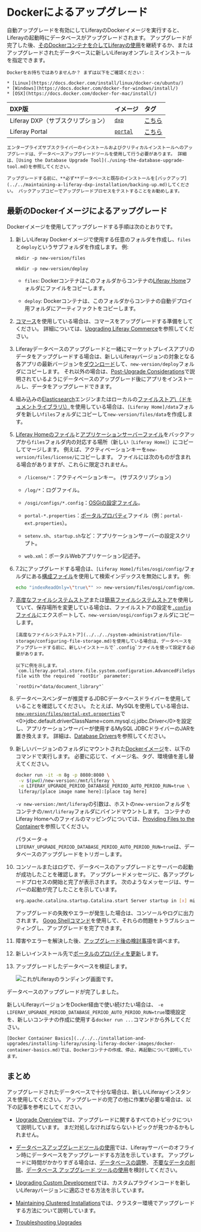 # Dockerによるアップグレード

自動アップグレードを有効にしてLiferayのDockerイメージを実行すると、Liferayの起動時にデータベースがアップグレードされます。 アップグレードが完了した後、[そのDockerコンテナを介してLiferayの使用](../../../installation-and-upgrades/installing-liferay/using-liferay-docker-images/docker-container-basics.md)を継続するか、またはアップグレードされたデータベースに新しいLiferayオンプレミスインストールを指定できます。

```{important}
Dockerをお持ちではありませんか？ まずは以下をご確認ください：

* [Linux](https://docs.docker.com/install/linux/docker-ce/ubuntu/)
* [Windows](https://docs.docker.com/docker-for-windows/install/)
* [OSX](https://docs.docker.com/docker-for-mac/install/)
```

| DXP版                   | イメージ                                                | タグ                                                  |
|:---------------------- |:--------------------------------------------------- |:--------------------------------------------------- |
| Liferay DXP（サブスクリプション） | [`dxp`](https://hub.docker.com/r/liferay/dxp)       | [こちら](https://hub.docker.com/r/liferay/dxp/tags)    |
| Liferay Portal         | [`portal`](https://hub.docker.com/r/liferay/portal) | [こちら](https://hub.docker.com/r/liferay/portal/tags) |

```{important}
エンタープライズサブスクライバーのインストールおよびクリティカルインストールへのアップグレードは、データベースアップグレードツールを使用して行う必要があります。 詳細は、[Using the Database Upgrade Tool](./using-the-database-upgrade-tool.md)を参照してください。
```

```{important}
アップグレードする前に、**必ず**データベースと既存のインストールを[バックアップ](../../maintaining-a-liferay-dxp-installation/backing-up.md)してください。 バックアップコピーでアップグレードプロセスをテストすることをお勧めします。
```

## 最新のDockerイメージによるアップグレード

Dockerイメージを使用してアップグレードする手順は次のとおりです。

1. 新しいLiferay Dockerイメージで使用する任意のフォルダを作成し、`files`と`deploy`というサブフォルダを作成します。 例:

    ```
    mkdir -p new-version/files
    ```

    ```
    mkdir -p new-version/deploy
    ```

    * `files`: Dockerコンテナはこのフォルダからコンテナの[Liferay Home](../../reference/liferay-home.md)フォルダにファイルをコピーします。

    * `deploy`: Dockerコンテナは、このフォルダからコンテナの自動デプロイ用フォルダにアーティファクトをコピーします。

1. [コマース](https://learn.liferay.com/commerce/latest/en/index.html)を使用している場合は、コマースをアップグレードする準備をしてください。  詳細については、[Upgrading Liferay Commerce](https://learn.liferay.com/commerce/latest/en/installation-and-upgrades/upgrading-liferay-commerce.html)を参照してください。

1. Liferayデータベースのアップグレードと一緒にマーケットプレイスアプリのデータをアップグレードする場合は、新しいLiferayバージョンの対象となる各アプリの最新バージョンを[ダウンロード](../../../system-administration/installing-and-managing-apps/installing-apps/downloading-apps.md)して、`new-version/deploy`フォルダにコピーします。 それ以外の場合は、[Post-Upgrade Considerations](./post-upgrade-considerations.md)で説明されているようにデータベースのアップグレード後にアプリをインストールし、データをアップグレードできます。

1. 組み込みの[Elasticsearch](../../../using-search/installing-and-upgrading-a-search-engine/elasticsearch/getting-started-with-elasticsearch.md)エンジンまたはローカルの[ファイルストア\（ドキュメントライブラリ\）](../../../system-administration/file-storage/configuring-file-storage.md)を使用している場合は、`[Liferay Home]/data`フォルダを新しい`files`フォルダにコピーして`new-version/files/data`を作成します。

1. [Liferay Homeのファイル](../../maintaining-a-liferay-dxp-installation/backing-up.md#liferay-home)と[アプリケーションサーバーファイル](../../maintaining-a-liferay-dxp-installation/backing-up.md#application-server)をバックアップから`files`フォルダ内の対応する場所（新しい`［Liferay Home］`）にコピーしてマージします。 例えば、アクティベーションキーを`new-version/files/license/`にコピーします。 ファイルには次のものが含まれる場合がありますが、これらに限定されません。

    * `/license/*`：アクティベーションキー。 (サブスクリプション)

    * `/log/*`：ログファイル。

    * `/osgi/configs/*.config`：[OSGiの設定ファイル](../../../system-administration/configuring-liferay/configuration-files-and-factories/using-configuration-files.md)。

    * `portal-*.properties`：[ポータルプロパティ](../../reference/portal-properties.md)ファイル（例：`portal-ext.properties`）。

    * `setenv.sh`、`startup.sh`など：アプリケーションサーバーの設定スクリプト。

    * `web.xml`：ポータルWebアプリケーション記述子。

1. 7.2にアップグレードする場合は、`[Liferay Home]/files/osgi/config/`フォルダにある[構成ファイル](../../../system-administration/configuring-liferay/configuration-files-and-factories/using-configuration-files.md)を使用して検索インデックスを無効にします。 例:

    ```bash
    echo "indexReadOnly=\"true\"" >> new-version/files/osgi/config/com.liferay.portal.search.configuration.IndexStatusManagerConfiguration.config
    ```

1. [高度なファイルシステムストア](../../../system-administration/file-storage/configuring-file-storage.md)または[簡易ファイルシステムストア](../../../system-administration/file-storage/other-file-store-types/simple-file-system-store.md)を使用していて、保存場所を変更している場合は、ファイルストアの設定を[`.config`ファイル](../../../system-administration/configuring-liferay/configuration-files-and-factories/using-configuration-files.md#creating-configuration-files)にエクスポートして、`new-version/osgi/configs`フォルダにコピーします。

    ```{important}
    [高度なファイルシステムストア](../../../system-administration/file-storage/configuring-file-storage.md)を使用している場合は、データベースをアップグレードする前に、新しいインストールで`.config`ファイルを使って設定する必要があります。

    以下に例を示します。`com.liferay.portal.store.file.system.configuration.AdvancedFileSystemStoreConfiguration.config` file with the required `rootDir` parameter:

    `rootDir="data/document_library"`
    ```

1. データベースベンダーが推奨するJDBCデータベースドライバーを使用していることを確認してください。 たとえば、MySQLを使用している場合は、[`new-version/files/portal-ext.properties`](../../reference/portal-properties.md)で<0>jdbc.default.driverClassName=com.mysql.cj.jdbc.Driver</0>を設定し、アプリケーションサーバーが使用するMySQL JDBCドライバーのJARを置き換えます。 詳細は、[Database Drivers](../configuration-and-infrastructure/migrating-configurations-and-properties.md#database-drivers)を参照してください。

1. 新しいバージョンのフォルダにマウントされた[Dockerイメージ](../../installing-liferay/using-liferay-docker-images/providing-files-to-the-container.md)を、以下のコマンドで実行します。 必要に応じて、イメージ名、タグ、環境値を差し替えてください。

    ```bash
    docker run -it -m 8g -p 8080:8080 \
     -v $(pwd)/new-version:/mnt/liferay \
     -e LIFERAY_UPGRADE_PERIOD_DATABASE_PERIOD_AUTO_PERIOD_RUN=true \
     liferay/[place image name here]:[place tag here]
    ```

    `-v new-version:/mnt/liferay`の引数は、ホストの`new-version`フォルダをコンテナの`/mnt/liferay`フォルダにバインドマウントします。 コンテナのLiferay Homeへのファイルのマッピングについては、[Providing Files to the Container](../../installing-liferay/using-liferay-docker-images/providing-files-to-the-container.md)を参照してください。

    パラメータ`-e LIFERAY_UPGRADE_PERIOD_DATABASE_PERIOD_AUTO_PERIOD_RUN=true`は、データベースのアップグレードをトリガーします。

1. コンソールまたはログで、データベースのアップグレードとサーバーの起動が成功したことを確認します。 アップグレードメッセージに、各アップグレードプロセスの開始と完了が表示されます。 次のようなメッセージは、サーバーの起動が完了したことを示しています。

    ```bash
    org.apache.catalina.startup.Catalina.start Server startup in [x] milliseconds
    ```

    アップグレードの失敗やエラーが発生した場合は、コンソールやログに出力されます。 [Gogo Shellコマンド](../upgrade-stability-and-performance/upgrading-modules-using-gogo-shell.md)を使用して、それらの問題をトラブルシューティングし、アップグレードを完了できます。

1. 障害やエラーを解決した後、[アップグレード後の検討事項](./post-upgrade-considerations.md)を調べます。

1. 新しいインストール先で[ポータルのプロパティを更新](../configuration-and-infrastructure/migrating-configurations-and-properties.md#migrating-portal-properties)します。

1. アップグレードしたデータベースを検証します。

    ![これがLiferayのランディング画面です。](./upgrading-via-docker/images/01.png)

データベースのアップグレードが完了しました。

新しいLiferayバージョンをDocker経由で使い続けたい場合は、 `-e LIFERAY_UPGRADE_PERIOD_DATABASE_PERIOD_AUTO_PERIOD_RUN=true`環境設定を、新しいコンテナの作成に使用する`docker run ...`コマンドから外してください。

```{note}
[Docker Container Basics](../../../installation-and-upgrades/installing-liferay/using-liferay-docker-images/docker-container-basics.md)では、Dockerコンテナの作成、停止、再起動について説明しています。
```

## まとめ

アップグレードされたデータベースで十分な場合は、新しいLiferayインスタンスを使用してください。 アップグレードの完了の他に作業が必要な場合は、以下の記事を参考にしてください。

* [Upgrade Overview](./upgrade-overview.md)では、アップグレードに関するすべてのトピックについて説明しています。 まだ対処しなければならないトピックが見つかるかもしれません。

* [データベースアップグレードツールの使用](./using-the-database-upgrade-tool.md)では、Liferayサーバーのオフライン時にデータベースをアップグレードする方法を示しています。 アップグレードに時間がかかりすぎる場合は、[データベースの調整](../upgrade-stability-and-performance/database-tuning-for-upgrades.md)、 [不要なデータの削除](../upgrade-stability-and-performance/database-pruning-for-faster-upgrades.md)、[データベース アップグレード ツールの使用](./using-the-database-upgrade-tool.md)を検討してください。

* [Upgrading Custom Development](../upgrading-custom-development.md)では、カスタムプラグインコードを新しいLiferayバージョンに適応させる方法を示しています。

* [Maintaining Clustered Installations](../../maintaining-a-liferay-dxp-installation/maintaining-clustered-installations/maintaining-clustered-installations.md)では、クラスター環境でアップグレードする方法について説明しています。

* [Troubleshooting Upgrades](../reference/troubleshooting-upgrades.md)